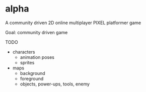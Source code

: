 # alpha
A community driven 2D online multiplayer PIXEL platformer game

Goal: community driven game

TODO

- characters
	- animation poses
	- sprites
- maps
	- background
	- foreground 
	- objects, power-ups, tools, enemy